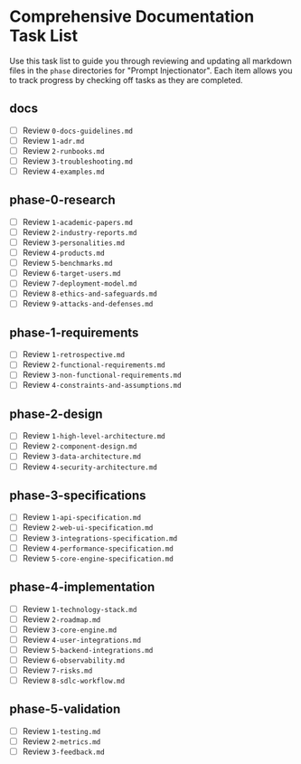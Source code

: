 # Comprehensive Documentation Task List

Use this task list to guide you through reviewing and updating all markdown files in the `phase` directories for "Prompt Injectionator". Each item allows you to track progress by checking off tasks as they are completed.

## docs

- [ ] Review `0-docs-guidelines.md`
- [ ] Review `1-adr.md`
- [ ] Review `2-runbooks.md`
- [ ] Review `3-troubleshooting.md`
- [ ] Review `4-examples.md`

## phase-0-research

- [ ] Review `1-academic-papers.md`
- [ ] Review `2-industry-reports.md`
- [ ] Review `3-personalities.md`
- [ ] Review `4-products.md`
- [ ] Review `5-benchmarks.md`
- [ ] Review `6-target-users.md`
- [ ] Review `7-deployment-model.md`
- [ ] Review `8-ethics-and-safeguards.md`
- [ ] Review `9-attacks-and-defenses.md`

## phase-1-requirements

- [ ] Review `1-retrospective.md`
- [ ] Review `2-functional-requirements.md`
- [ ] Review `3-non-functional-requirements.md`
- [ ] Review `4-constraints-and-assumptions.md`

## phase-2-design

- [ ] Review `1-high-level-architecture.md`
- [ ] Review `2-component-design.md`
- [ ] Review `3-data-architecture.md`
- [ ] Review `4-security-architecture.md`

## phase-3-specifications

- [ ] Review `1-api-specification.md`
- [ ] Review `2-web-ui-specification.md`
- [ ] Review `3-integrations-specification.md`
- [ ] Review `4-performance-specification.md`
- [ ] Review `5-core-engine-specification.md`

## phase-4-implementation

- [ ] Review `1-technology-stack.md`
- [ ] Review `2-roadmap.md`
- [ ] Review `3-core-engine.md`
- [ ] Review `4-user-integrations.md`
- [ ] Review `5-backend-integrations.md`
- [ ] Review `6-observability.md`
- [ ] Review `7-risks.md`
- [ ] Review `8-sdlc-workflow.md`

## phase-5-validation

- [ ] Review `1-testing.md`
- [ ] Review `2-metrics.md`
- [ ] Review `3-feedback.md`
